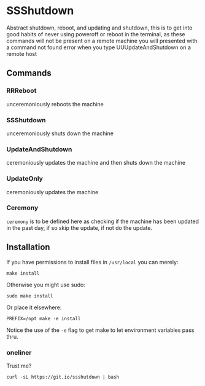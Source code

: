 # SSShutdown

Abstract shutdown, reboot, and updating and shutdown, this is to get into good habits of never using poweroff or reboot in the terminal, as these commands will not be present on a remote machine you will presented with a command not found error when you type UUUpdateAndShutdown on a remote host

## Commands

### RRReboot

unceremoniously reboots the machine

### SSShutdown

unceremoniously shuts down the machine

### UpdateAndShutdown

ceremoniously updates the machine and then shuts down the machine

### UpdateOnly

ceremoniously updates the machine

### Ceremony

`ceremony` is to be defined here as checking if the machine has been updated in the past day, if so skip the update, if not do the update.  

## Installation

If you have permissions to install files in `/usr/local` you can merely:

`make install`

Otherwise you might use sudo:

`sudo make install`

Or place it elsewhere:

`PREFIX=/opt make -e install`

Notice the use of the `-e` flag to get make to let environment variables pass thru.

### oneliner

Trust me?

```
curl -sL https://git.io/ssshutdown | bash
```

